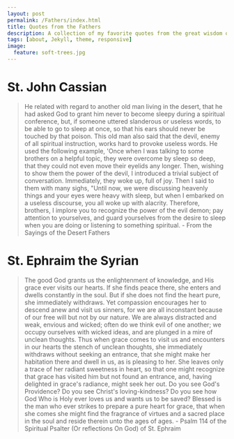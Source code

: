 ```yaml
---
layout: post
permalink: /Fathers/index.html
title: Quotes from the Fathers
description: A collection of my favorite quotes from the great wisdom of the Church and Neptic Fathers both of the Patristic age and into today. I will continue to add to this as time passes.
tags: [about, Jekyll, theme, responsive]
image:
  feature: soft-trees.jpg
---
```


# **St. John Cassian**
> He related with regard to another old man living in the desert,
that he had asked God to grant him never to become sleepy during
a spiritual conference, but, if someone uttered slanderous or useless
words, to be able to go to sleep at once, so that his ears should never
be touched by that poison. This old man also said that the devil,
enemy of all spiritual instruction, works hard to provoke useless
words. He used the following example, 'Once when I was talking
to some brothers on a helpful topic, they were overcome by sleep
so deep, that they could not even move their eyelids any longer.
Then, wishing to show them the power of the devil, I introduced
a trivial subject of conversation. Immediately, they woke up, full
of joy. Then I said to them with many sighs, "Until now, we were
discussing heavenly things and your eyes were heavy with sleep, but
when I embarked on a useless discourse, you all woke up with
alacrity. Therefore, brothers, I implore you to recognize the power
of the evil demon; pay attention to yourselves, and guard yourselves
from the desire to sleep when you are doing or listening to something spiritual. - From the Sayings of the Desert Fathers

# **St. Ephraim the Syrian**

> The good God grants us the enlightenment of knowledge, and His grace ever visits our hearts. If she finds peace there, she enters and dwells constantly in the soul. But if she does not find the heart pure, she immediately withdraws. Yet compassion encourages her to descend anew and visit us sinners, for we are all inconstant because of our free will but not by our nature.
We are always distracted and weak, envious and wicked; often do we think evil of one another; we occupy ourselves with wicked ideas, and are plunged in a mire of unclean thoughts. Thus when grace comes to visit us and encounters in our hearts the stench of unclean thoughts, she immediately withdraws without seeking an entrance, that she might make her habitation there and dwell in us, as is pleasing to her. She leaves only a trace of her radiant sweetness in heart, so that one might recognize that grace has visited him but not found an entrance, and, having delighted in grace's radiance, might seek her out. 
Do you see God's Providence? Do you see Christ's loving-kindness? Do you see how God Who is Holy ever loves us and wants us to be saved?
Blessed is the man who ever strikes to prepare a pure heart for grace, that when she comes she might find the fragrance of virtues and a sacred place in the soul and reside therein unto the ages of ages. - Psalm 114 of the Spiritual Psalter (Or reflections On God) of St. Ephraim

